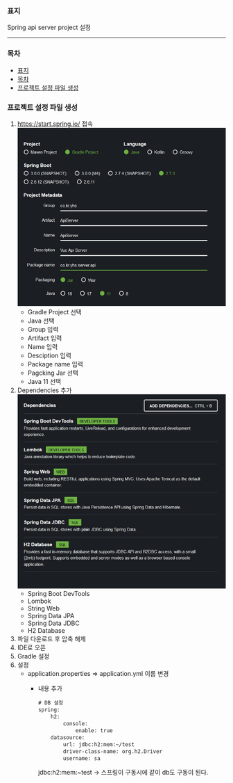 ### 표지
   Spring api server project 설정

---
### 목차
- [표지](#표지)
- [목차](#목차)
- [프로젝트 설정 파일 생성](#프로젝트-설정-파일-생성)


### 프로젝트 설정 파일 생성

1. <https://start.spring.io/> 접속   
   ![Project](../image/spring_start.jpg)   
     + Gradle Project 선택
     + Java 선택
     + Group 입력
     + Artifact 입력
     + Name 입력
     + Desciption 입력
     + Package name 입력
     + Pagcking Jar 선택
     + Java 11 선택
2. Dependencies 추가   
   ![Dependencies](../image/2022-09-06%2011%2002%2021.jpg)      
    + Spring Boot DevTools
    + Lombok
    + String Web
    + Spring Data JPA
    + Spring Data JDBC
    + H2 Database
3. 파일 다운로드 후 압축 해제
4. IDE로 오픈
5. Gradle 설정
6. 설정
   + application.properties => application.yml 이름 변경
     + 내용 추가

        ```YML
        # DB 설정
        spring:
            h2:
                console:
                    enable: true
            datasource:
                url: jdbc:h2:mem:~/test
                driver-class-name: org.h2.Driver
                username: sa
        ```

        jdbc:h2:mem:~test -> 스프링이 구동시에 같이 db도 구동이 된다.

